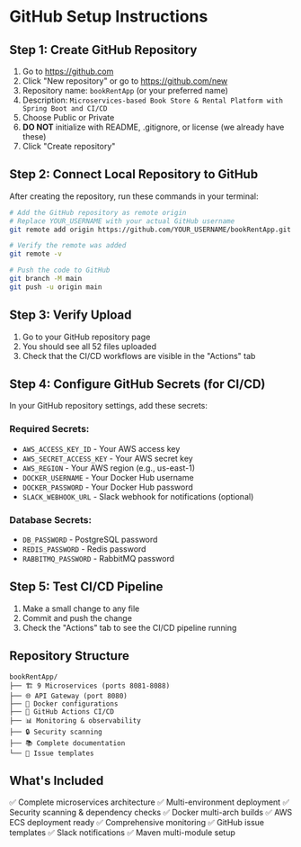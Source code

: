 # GitHub Setup Instructions

## Step 1: Create GitHub Repository

1. Go to https://github.com
2. Click "New repository" or go to https://github.com/new
3. Repository name: `bookRentApp` (or your preferred name)
4. Description: `Microservices-based Book Store & Rental Platform with Spring Boot and CI/CD`
5. Choose Public or Private
6. **DO NOT** initialize with README, .gitignore, or license (we already have these)
7. Click "Create repository"

## Step 2: Connect Local Repository to GitHub

After creating the repository, run these commands in your terminal:

```bash
# Add the GitHub repository as remote origin
# Replace YOUR_USERNAME with your actual GitHub username
git remote add origin https://github.com/YOUR_USERNAME/bookRentApp.git

# Verify the remote was added
git remote -v

# Push the code to GitHub
git branch -M main
git push -u origin main
```

## Step 3: Verify Upload

1. Go to your GitHub repository page
2. You should see all 52 files uploaded
3. Check that the CI/CD workflows are visible in the "Actions" tab

## Step 4: Configure GitHub Secrets (for CI/CD)

In your GitHub repository settings, add these secrets:

### Required Secrets:

- `AWS_ACCESS_KEY_ID` - Your AWS access key
- `AWS_SECRET_ACCESS_KEY` - Your AWS secret key
- `AWS_REGION` - Your AWS region (e.g., us-east-1)
- `DOCKER_USERNAME` - Your Docker Hub username
- `DOCKER_PASSWORD` - Your Docker Hub password
- `SLACK_WEBHOOK_URL` - Slack webhook for notifications (optional)

### Database Secrets:

- `DB_PASSWORD` - PostgreSQL password
- `REDIS_PASSWORD` - Redis password
- `RABBITMQ_PASSWORD` - RabbitMQ password

## Step 5: Test CI/CD Pipeline

1. Make a small change to any file
2. Commit and push the change
3. Check the "Actions" tab to see the CI/CD pipeline running

## Repository Structure

```
bookRentApp/
├── 🏗️ 9 Microservices (ports 8081-8088)
├── 🌐 API Gateway (port 8080)
├── 🐳 Docker configurations
├── 🚀 GitHub Actions CI/CD
├── 📊 Monitoring & observability
├── 🔒 Security scanning
├── 📚 Complete documentation
└── 🎯 Issue templates
```

## What's Included

✅ Complete microservices architecture
✅ Multi-environment deployment
✅ Security scanning & dependency checks
✅ Docker multi-arch builds
✅ AWS ECS deployment ready
✅ Comprehensive monitoring
✅ GitHub issue templates
✅ Slack notifications
✅ Maven multi-module setup
